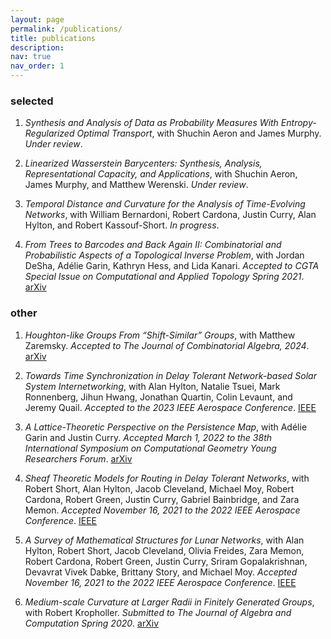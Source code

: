 ```yaml
---
layout: page
permalink: /publications/
title: publications
description: 
nav: true
nav_order: 1
---
```


<!-- Plain text with hyperlinks for publications -->

### selected

1. _Synthesis and Analysis of Data as Probability Measures With Entropy-Regularized Optimal Transport_, with Shuchin Aeron and James Murphy. _Under review_.

2. _Linearized Wasserstein Barycenters: Synthesis, Analysis, Representational Capacity, and Applications_, with Shuchin Aeron, James Murphy, and Matthew Werenski. _Under review_.

3. _Temporal Distance and Curvature for the Analysis of Time-Evolving Networks_, with William Bernardoni, Robert Cardona, Justin Curry, Alan Hylton, and Robert Kassouf-Short. _In progress_.


4. _From Trees to Barcodes and Back Again II: Combinatorial and Probabilistic Aspects of a Topological Inverse Problem_, with Jordan DeSha, Adélie Garin, Kathryn Hess, and Lida Kanari. _Accepted to CGTA Special Issue on Computational and Applied Topology Spring 2021_. [arXiv](https://arxiv.org/abs/2107.11212)

### other

1. _Houghton-like Groups From “Shift-Similar” Groups_, with Matthew Zaremsky. _Accepted to The Journal of Combinatorial Algebra, 2024_. [arXiv](https://arxiv.org/abs/2202.00822)

2. _Towards Time Synchronization in Delay Tolerant Network-based Solar System Internetworking_, with Alan Hylton, Natalie Tsuei, Mark Ronnenberg, Jihun Hwang, Jonathan Quartin, Colin Levaunt, and Jeremy Quail. _Accepted to the 2023 IEEE Aerospace Conference_. [IEEE](https://ieeexplore.ieee.org/document/10115764)

3. _A Lattice-Theoretic Perspective on the Persistence Map_, with Adélie Garin and Justin Curry. _Accepted March 1, 2022 to the 38th International Symposium on Computational Geometry Young Researchers Forum_. [arXiv](https://arxiv.org/abs/2203.00643)

4. _Sheaf Theoretic Models for Routing in Delay Tolerant Networks_, with Robert Short, Alan Hylton, Jacob Cleveland, Michael Moy, Robert Cardona, Robert Green, Justin Curry, Gabriel Bainbridge, and Zara Memon. _Accepted November 16, 2021 to the 2022 IEEE Aerospace Conference_. [IEEE](https://ieeexplore.ieee.org/document/9843504)

5. _A Survey of Mathematical Structures for Lunar Networks_, with Alan Hylton, Robert Short, Jacob Cleveland, Olivia Freides, Zara Memon, Robert Cardona, Robert Green, Justin Curry, Sriram Gopalakrishnan, Devavrat Vivek Dabke, Brittany Story, and Michael Moy. _Accepted November 16, 2021 to the 2022 IEEE Aerospace Conference_. [IEEE](https://ieeexplore.ieee.org/document/9843305)

6. _Medium-scale Curvature at Larger Radii in Finitely Generated Groups_, with Robert Kropholler. _Submitted to The Journal of Algebra and Computation Spring 2020_. [arXiv](https://arxiv.org/abs/2004.10801)
